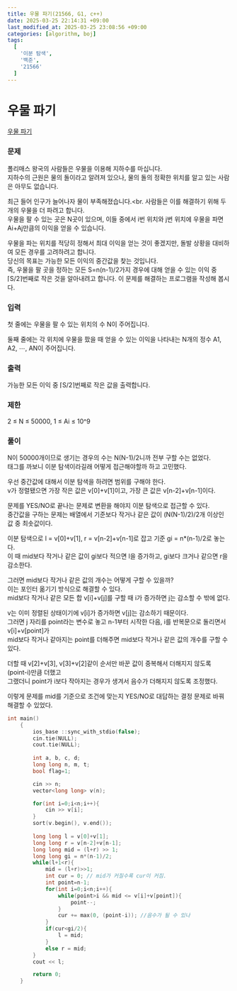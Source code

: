 ```yaml
---
title: 우물 파기(21566, G1, c++)
date: 2025-03-25 22:14:31 +09:00
last_modified_at: 2025-03-25 23:08:56 +09:00
categories: [algorithm, boj]
tags:
  [
    '이분 탐색',
    '백준',
    '21566'
  ]
---
```

# **우물 파기**

[우물 파기](https://www.acmicpc.net/problem/21566)

### 문제
폴리매스 왕국의 사람들은 우물을 이용해 지하수를 마십니다.<br>
지하수의 근원은 물의 돌이라고 알려져 있으나, 물의 돌의 정확한 위치를 알고 있는 사람은 아무도 없습니다.

최근 들어 인구가 늘어나자 물이 부족해졌습니다.<br.
사람들은 이를 해결하기 위해 두 개의 우물을 더 파려고 합니다.<br>
우물을 팔 수 있는 곳은 N곳이 있으며, 이들 중에서 i번 위치와 j번 위치에 우물을 파면 Ai+Aj만큼의 이익을 얻을 수 있습니다.

우물을 파는 위치를 적당히 정해서 최대 이익을 얻는 것이 좋겠지만, 돌발 상황을 대비하여 모든 경우를 고려하려고 합니다.<br>
당신의 목표는 가능한 모든 이익의 중간값을 찾는 것입니다.<br>
즉, 우물을 팔 곳을 정하는 모든 S=n(n-1)/2가지 경우에 대해 얻을 수 있는 이익 중<br>
⌈S/2⌉번째로 작은 것을 알아내려고 합니다. 이 문제를 해결하는 프로그램을 작성해 봅시다.

### 입력
첫 줄에는 우물을 팔 수 있는 위치의 수 N이 주어집니다.

둘째 줄에는 각 위치에 우물을 팠을 때 얻을 수 있는 이익을 나타내는 N개의 정수 A1, A2, ⋯, AN이 주어집니다.

### 출력
가능한 모든 이익 중 ⌈S/2⌉번째로 작은 값을 출력합니다.

### 제한
2 ≤ N ≤ 50000, 1 ≤ Ai ≤ 10^9

### 풀이
N이 50000개이므로 생기는 경우의 수는 N(N-1)/2니까 전부 구할 수는 없었다.<br>
태그를 까보니 이분 탐색이라길래 어떻게 접근해야할까 하고 고민했다.<br>

우선 중간값에 대해서 이분 탐색을 하려면 범위를 구해야 한다.<br>
v가 정렬됐으면 가장 작은 값은 v[0]+v[1]이고, 가장 큰 값은 v[n-2]+v[n-1]이다.<br>

문제를 YES/NO로 끝나는 문제로 변환을 해야지 이분 탐색으로 접근할 수 있다.<br>
중간값을 구하는 문제는 배열에서 기준보다 작거나 같은 값이 (N(N-1)/2)/2개 이상인 값 중 최솟값이다.<br>

이분 탐색으로 l = v[0]+v[1], r = v[n-2]+v[n-1]로 잡고 기준 gi = n*(n-1)/2로 놓는다.<br>
이 때 mid보다 작거나 같은 값이 gi보다 적으면 l을 증가하고, gi보다 크거나 같으면 r을 감소한다.<br>

그러면 mid보다 작거나 같은 값의 개수는 어떻게 구할 수 있을까?<br>
이는 포인터 옮기기 방식으로 해결할 수 있다.<br>
mid보다 작거나 같은 모든 합 v[i]+v[j]를 구할 때 i가 증가하면 j는 감소할 수 밖에 없다.<br>

v는 이미 정렬된 상태이기에 v[i]가 증가하면 v[j]는 감소하기 때문이다.<br>
그러면 j 자리를 point라는 변수로 놓고 n-1부터 시작한 다음, i를 반복문으로 돌리면서 v[i]+v[point]가<br>
mid보다 작거나 같아지는 point를 더해주면 mid보다 작거나 같은 값의 개수를 구할 수 있다.<br>

더할 때 v[2]+v[3], v[3]+v[2]같이 순서만 바꾼 값이 중복해서 더해지지 않도록 (point-i)만큼 더했고<br>
그랬더니 point가 i보다 작아지는 경우가 생겨서 음수가 더해지지 않도록 조정했다.<br>

이렇게 문제를 mid를 기준으로 조건에 맞는지 YES/NO로 대답하는 결정 문제로 바꿔 해결할 수 있었다.<br>

```c++
int main()
    {
        ios_base ::sync_with_stdio(false);
        cin.tie(NULL);
        cout.tie(NULL);
        
        int a, b, c, d;
        long long n, m, t;
        bool flag=1; 

        cin >> n;
        vector<long long> v(n);

        for(int i=0;i<n;i++){
            cin >> v[i];
        }
        sort(v.begin(), v.end());
        
        long long l = v[0]+v[1];
        long long r = v[n-2]+v[n-1];
        long long mid = (l+r) >> 1;
        long long gi = n*(n-1)/2;
        while(l+1<r){
            mid = (l+r)>>1;
            int cur = 0; // mid가 커질수록 cur이 커짐.
            int point=n-1;
            for(int i=0;i<n;i++){
                while(point>i && mid <= v[i]+v[point]){
                    point--;
                }
                cur += max(0, (point-i)); //음수가 될 수 있나
            }
            if(cur<gi/2){
                l = mid;
            }
            else r = mid;
        }
        cout << l;

        return 0;
    }
```
